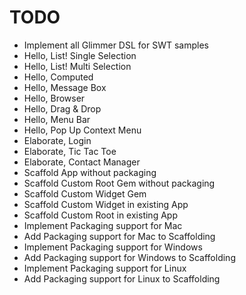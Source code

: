 # TODO

- Implement all Glimmer DSL for SWT samples
 - Hello, List! Single Selection
 - Hello, List! Multi Selection
 - Hello, Computed
 - Hello, Message Box
 - Hello, Browser
 - Hello, Drag & Drop
 - Hello, Menu Bar
 - Hello, Pop Up Context Menu
 - Elaborate, Login
 - Elaborate, Tic Tac Toe
 - Elaborate, Contact Manager
- Scaffold App without packaging
- Scaffold Custom Root Gem without packaging
- Scaffold Custom Widget Gem
- Scaffold Custom Widget in existing App
- Scaffold Custom Root in existing App
- Implement Packaging support for Mac
- Add Packaging support for Mac to Scaffolding
- Implement Packaging support for Windows
- Add Packaging support for Windows to Scaffolding
- Implement Packaging support for Linux
- Add Packaging support for Linux to Scaffolding
